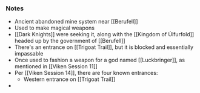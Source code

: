 ### Notes

- Ancient abandoned mine system near [[Berufell]]
- Used to make magical weapons
- [[Dark Knights]] were seeking it, along with the [[Kingdom of Úlfurfold]] headed up by the government of [[Berufell]]
- There's an entrance on [[Trigoat Trail]], but it is blocked and essentially impassable
- Once used to fashion a weapon for a god named [[Luckbringer]], as mentioned in [[Viken Session 11]]
- Per [[Viken Session 14]], there are four known entrances:
	- Western entrance on [[Trigoat Trail]]
- 

